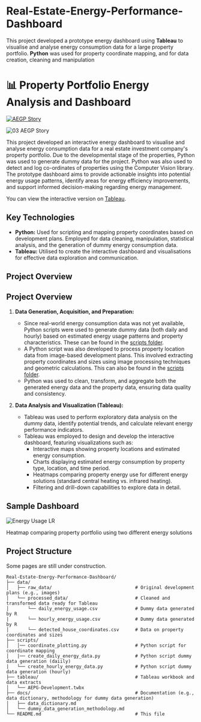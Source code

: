 # Real-Estate-Energy-Performance-Dashboard
This project developed a prototype energy dashboard using **Tableau** to visualise and analyse energy consumption data for a large property portfolio. **Python** was used for property coordinate mapping, and for data creation, cleaning and manipulation

# 📊 Property Portfolio Energy Analysis and Dashboard

<div class='tableauPlaceholder' id='viz1744807312272' style='position: relative'><noscript><a href='#'><img alt='AEGP Story ' src='https:&#47;&#47;public.tableau.com&#47;static&#47;images&#47;AE&#47;AEPGDevelopment&#47;AEGPStory&#47;1_rss.png' style='border: none' /></a></noscript><object class='tableauViz'  style='display:none;'><param name='host_url' value='https%3A%2F%2Fpublic.tableau.com%2F' /> <param name='embed_code_version' value='3' /> <param name='site_root' value='' /><param name='name' value='AEPGDevelopment&#47;AEGPStory' /><param name='tabs' value='no' /><param name='toolbar' value='yes' /><param name='static_image' value='https:&#47;&#47;public.tableau.com&#47;static&#47;images&#47;AE&#47;AEPGDevelopment&#47;AEGPStory&#47;1.png' /> <param name='animate_transition' value='yes' /><param name='display_static_image' value='yes' /><param name='display_spinner' value='yes' /><param name='display_overlay' value='yes' /><param name='display_count' value='yes' /><param name='language' value='en-GB' /></object></div>    

![03 AEGP Story](https://github.com/user-attachments/assets/482d32ef-8190-49a0-bc71-e16ef1194814)

This project developed an interactive energy dashboard to visualise and analyse energy consumption data for a real estate investment company's property portfolio. Due to the developmental stage of the properties, Python was used to generate dummy data for the project. Python was also used to detect and log co-ordinates of properties using the Computer Vision library. The prototype dashboard aims to provide actionable insights into potential energy usage patterns, identify areas for energy efficiency improvements, and support informed decision-making regarding energy management.

You can view the interactive version on [Tableau](https://public.tableau.com/app/profile/jp.kelly8457/viz/AEPGDevelopment/AEGPStory).

## Key Technologies

* **Python:** Used for scripting and mapping property coordinates based on development plans. Employed for data cleaning, manipulation, statistical analysis, and the generation of dummy energy consumption data.
* **Tableau:** Utilised to create the interactive dashboard and visualisations for effective data exploration and communication.

## Project Overview

## Project Overview

1.  **Data Generation, Acquisition, and Preparation:**
    * Since real-world energy consumption data was not yet available, Python scripts were used to generate dummy data (both daily and hourly) based on estimated energy usage patterns and property characteristics. These can be found in the [scripts folder](https://github.com/JP-Kelly/Real-Estate-Energy-Performance-Dashboard/tree/main/scripts).
    * A Python script was also developed to process property location data from image-based development plans. This involved extracting property coordinates and sizes using image processing techniques and geometric calculations. This can also be found in the [scripts folder](https://github.com/JP-Kelly/Real-Estate-Energy-Performance-Dashboard/tree/main/scripts).
    * Python was used to clean, transform, and aggregate both the generated energy data and the property data, ensuring data quality and consistency.

2.  **Data Analysis and Visualization (Tableau):**
    * Tableau was used to perform exploratory data analysis on the dummy data, identify potential trends, and calculate relevant energy performance indicators.
    * Tableau was employed to design and develop the interactive dashboard, featuring visualizations such as:
        * Interactive maps showing property locations and estimated energy consumption.
        * Charts displaying estimated energy consumption by property type, location, and time period.
        * Heatmaps comparing property energy use for different energy solutions (standard central heating vs. infrared heating).
        * Filtering and drill-down capabilities to explore data in detail.


## Sample Dashboard

![Energy Usage LR](https://github.com/user-attachments/assets/51a86931-91f6-4baf-acf5-047a2005e726) 

Heatmap comparing property portfolio using two different energy solutions

## Project Structure
Some pages are still under construction.

```
Real-Estate-Energy-Performance-Dashboard/
├── data/
│   ├── raw_data/                               # Original development plans (e.g., images)
│   └── processed_data/                         # Cleaned and transformed data ready for Tableau
│       └── daily_energy_usage.csv              # Dummy data generated by R
|       └── hourly_energy_usage.csv             # Dummy data generated by R
│       └── detected_house_coordinates.csv      # Data on property coordinates and sizes
├── scripts/ 
│   │── coordinate_plotting.py                  # Python script for coordinate mapping
│   |── create_daily_energy_data.py             # Python script dummy data generation (daiily)
|   └── create_hourly_energy_data.py            # Python script dummy data generation (hourly)
├── tableau/                                    # Tableau workbook and data extracts
│   └── AEPG-Development.twbx
├── docs/                                       # Documentation (e.g., data dictionary, methodology for dummy data generation)
│   ├── data_dictionary.md
│   └── dummy_data_generation_methodology.md
└── README.md                                   # This file
```
